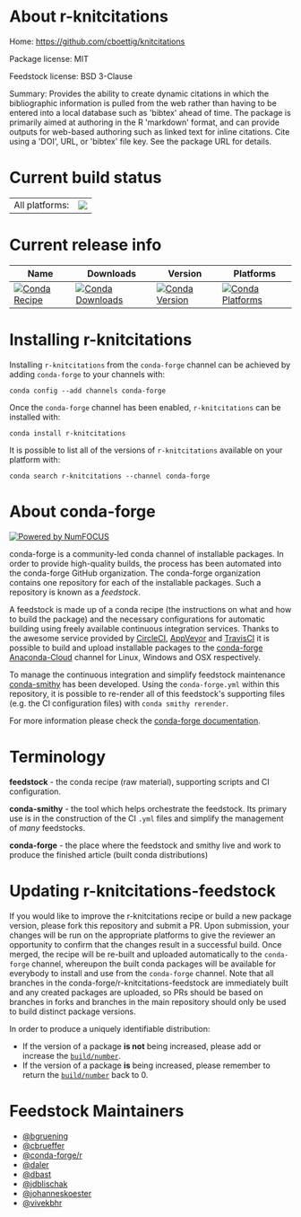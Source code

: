 About r-knitcitations
=====================

Home: https://github.com/cboettig/knitcitations

Package license: MIT

Feedstock license: BSD 3-Clause

Summary: Provides the ability to create dynamic citations in which the bibliographic information is pulled from the web rather than having to be entered into a local database such as 'bibtex' ahead of time. The package is primarily aimed at authoring in the R 'markdown' format, and can provide outputs for web-based authoring such as linked text for inline citations.  Cite using a 'DOI', URL, or 'bibtex' file key.  See the package URL for details.



Current build status
====================


<table><tr><td>All platforms:</td>
    <td>
      <a href="https://dev.azure.com/conda-forge/feedstock-builds/_build/latest?definitionId=4774&branchName=master">
        <img src="https://dev.azure.com/conda-forge/feedstock-builds/_apis/build/status/r-knitcitations-feedstock?branchName=master">
      </a>
    </td>
  </tr>
</table>

Current release info
====================

| Name | Downloads | Version | Platforms |
| --- | --- | --- | --- |
| [![Conda Recipe](https://img.shields.io/badge/recipe-r--knitcitations-green.svg)](https://anaconda.org/conda-forge/r-knitcitations) | [![Conda Downloads](https://img.shields.io/conda/dn/conda-forge/r-knitcitations.svg)](https://anaconda.org/conda-forge/r-knitcitations) | [![Conda Version](https://img.shields.io/conda/vn/conda-forge/r-knitcitations.svg)](https://anaconda.org/conda-forge/r-knitcitations) | [![Conda Platforms](https://img.shields.io/conda/pn/conda-forge/r-knitcitations.svg)](https://anaconda.org/conda-forge/r-knitcitations) |

Installing r-knitcitations
==========================

Installing `r-knitcitations` from the `conda-forge` channel can be achieved by adding `conda-forge` to your channels with:

```
conda config --add channels conda-forge
```

Once the `conda-forge` channel has been enabled, `r-knitcitations` can be installed with:

```
conda install r-knitcitations
```

It is possible to list all of the versions of `r-knitcitations` available on your platform with:

```
conda search r-knitcitations --channel conda-forge
```


About conda-forge
=================

[![Powered by NumFOCUS](https://img.shields.io/badge/powered%20by-NumFOCUS-orange.svg?style=flat&colorA=E1523D&colorB=007D8A)](http://numfocus.org)

conda-forge is a community-led conda channel of installable packages.
In order to provide high-quality builds, the process has been automated into the
conda-forge GitHub organization. The conda-forge organization contains one repository
for each of the installable packages. Such a repository is known as a *feedstock*.

A feedstock is made up of a conda recipe (the instructions on what and how to build
the package) and the necessary configurations for automatic building using freely
available continuous integration services. Thanks to the awesome service provided by
[CircleCI](https://circleci.com/), [AppVeyor](https://www.appveyor.com/)
and [TravisCI](https://travis-ci.org/) it is possible to build and upload installable
packages to the [conda-forge](https://anaconda.org/conda-forge)
[Anaconda-Cloud](https://anaconda.org/) channel for Linux, Windows and OSX respectively.

To manage the continuous integration and simplify feedstock maintenance
[conda-smithy](https://github.com/conda-forge/conda-smithy) has been developed.
Using the ``conda-forge.yml`` within this repository, it is possible to re-render all of
this feedstock's supporting files (e.g. the CI configuration files) with ``conda smithy rerender``.

For more information please check the [conda-forge documentation](https://conda-forge.org/docs/).

Terminology
===========

**feedstock** - the conda recipe (raw material), supporting scripts and CI configuration.

**conda-smithy** - the tool which helps orchestrate the feedstock.
                   Its primary use is in the construction of the CI ``.yml`` files
                   and simplify the management of *many* feedstocks.

**conda-forge** - the place where the feedstock and smithy live and work to
                  produce the finished article (built conda distributions)


Updating r-knitcitations-feedstock
==================================

If you would like to improve the r-knitcitations recipe or build a new
package version, please fork this repository and submit a PR. Upon submission,
your changes will be run on the appropriate platforms to give the reviewer an
opportunity to confirm that the changes result in a successful build. Once
merged, the recipe will be re-built and uploaded automatically to the
`conda-forge` channel, whereupon the built conda packages will be available for
everybody to install and use from the `conda-forge` channel.
Note that all branches in the conda-forge/r-knitcitations-feedstock are
immediately built and any created packages are uploaded, so PRs should be based
on branches in forks and branches in the main repository should only be used to
build distinct package versions.

In order to produce a uniquely identifiable distribution:
 * If the version of a package **is not** being increased, please add or increase
   the [``build/number``](https://conda.io/docs/user-guide/tasks/build-packages/define-metadata.html#build-number-and-string).
 * If the version of a package **is** being increased, please remember to return
   the [``build/number``](https://conda.io/docs/user-guide/tasks/build-packages/define-metadata.html#build-number-and-string)
   back to 0.

Feedstock Maintainers
=====================

* [@bgruening](https://github.com/bgruening/)
* [@cbrueffer](https://github.com/cbrueffer/)
* [@conda-forge/r](https://github.com/conda-forge/r/)
* [@daler](https://github.com/daler/)
* [@dbast](https://github.com/dbast/)
* [@jdblischak](https://github.com/jdblischak/)
* [@johanneskoester](https://github.com/johanneskoester/)
* [@vivekbhr](https://github.com/vivekbhr/)

